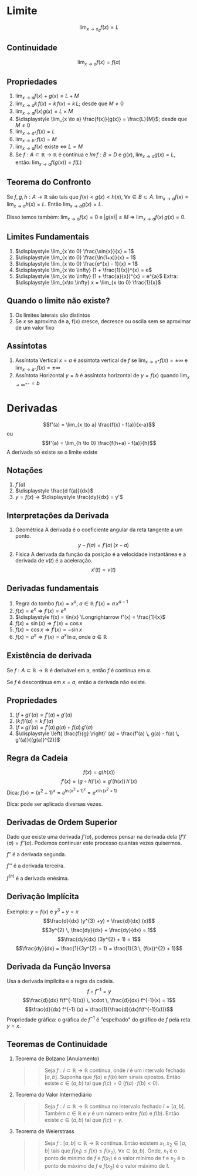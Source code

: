 # Limite
$$\lim_{x \to x_{d}} f(x) = L$$
## Continuidade
$$\lim_{x \to a} f(x) = f(a)$$
## Propriedades
1. $\displaystyle \lim_{x \to a} f(x) + g(x) = L + M$
2. $\displaystyle \lim_{x \to a} k \, f(x) = k \, f(x) = k \, L$; desde que $M \neq 0$
3. $\displaystyle \lim_{x \to a} f(x) g(x) = L \times M$
4. $\displaystyle \lim_{x \to a} \frac{f(x)}{g(x)} = \frac{L}{M}$; desde que $M \neq 0$
5. $\displaystyle \lim_{x \to a^{+}} f(x) = L$
6. $\displaystyle \lim_{x \to b^{-}} f(x) = M$
7. $\displaystyle \lim_{x \to a} f(x)$ existe <=> $L = M$
8. Se $f: A \subset \mathbb{R} \to \mathbb{R}$ é contínua e $Im \, f: B = D$ e $g(x)$, $\displaystyle \lim_{x \to a} g(x) = L$, então: $\displaystyle \lim_{x \to a} f(g(x)) = f(L)$ 
## Teorema do Confronto
Se $f, g, h: A \to \mathbb{R}$ são tais que $f(x) < g(x) < h(x)$, $\forall x \in B \subset A$. $\displaystyle \lim_{x \to a} f(x) = \lim_{x \to a} h(x) = L$. Então $\displaystyle \lim_{x \to a} g(x) = L$. 

Disso temos também: $\displaystyle \lim_{x \to a} f(x) = 0$ e $|g(x)| \leq M$ => $\displaystyle \lim_{x \to a} f(x) \, g(x) = 0$.
## Limites Fundamentais
1. $\displaystyle \lim_{x \to 0} \frac{\sin{x}}{x} = 1$
2. $\displaystyle \lim_{x \to 0} \frac{\ln(1+x)}{x} = 1$
3. $\displaystyle \lim_{x \to 0} \frac{e^{x} - 1}{x} = 1$ 
4. $\displaystyle \lim_{x \to \infty} (1 + \frac{1}{x})^{x} = e$ 
5. $\displaystyle \lim_{x \to \infty} (1 + \frac{a}{x})^{x} = e^{a}$
Extra: $\displaystyle \lim_{x\to \infty} x = \lim_{x \to 0} \frac{1}{x}$
## Quando o limite não existe?
1. Os limites laterais são distintos
2. Se $x$ se aproxima de a, f(x) cresce, decresce ou oscila sem se aproximar de um valor fixo
## Assíntotas
1. Assíntota Vertical
	$x = a$ é assíntota vertical de $f$ se $\displaystyle \lim_{x \to a^{+}} f(x) = \pm \infty$ e $\displaystyle \lim_{x \to a^{-}} f(x) = \pm \infty$
2. Assíntota Horizontal
	$y = b$ é assíntota horizontal de $y = f(x)$ quando $\displaystyle \lim_{x \to \infty^{+-}} = b$ 
# Derivadas
$$f'(a) = \lim_{x \to a} \frac{f(x) - f(a)}{x-a}$$
ou
$$f'(a) = \lim_{h \to 0} \frac{f(h+a) - f(a)}{h}$$
A derivada só existe se o limite existe
## Notações
1. $f'(a)$
2. $\displaystyle \frac{d f(a)}{dx}$
3. $y = f(x)$ -> $\displaystyle \frac{dy}{dx} = y'$
## Interpretações da Derivada
1. Geométrica
	A derivada é o coeficiente angular da reta tangente a um ponto. $$y - f(a) = f'(a) \, (x-a)$$
2. Física
	A derivada da função da posição é a velocidade instantânea e a derivada de $v(t)$ é a aceleração. $$x'(t) = v(t)$$
## Derivadas fundamentais
1. Regra do tombo
	$\displaystyle f(x) = x^{a}$, $a \in \mathbb{R}$
	$f'(x) = a \, x^{a - 1}$
2. $\displaystyle f(x) = e^{x} \Longrightarrow f'(x) = e^{x}$
3. $\displaystyle f(x) = \ln{x} \Longrightarrow f'(x) = \frac{1}{x}$
4. $\displaystyle f(x) = \sin(x) \Longrightarrow f'(x) = \cos{x}$
5. $\displaystyle f(x) = \cos{x} \Longrightarrow f'(x) = - \sin{x}$
6. $\displaystyle f(x) = a^{x} \Longrightarrow f'(x) = a^{x} \, \ln{a}$, onde $a \in \mathbb{R}$
## Existência de derivada
Se $f: A \subset \mathbb{R} \longrightarrow \mathbb{R}$ é derivável em a, então $f$ é contínua em $a$.

Se $f$ é descontínua em $x = a$, então a derivada não existe.
## Propriedades
1. $\displaystyle (f+g)' (a) = f'(a) + g'(a)$
2. $\displaystyle (k\, f)' (a) = k \, f'(a)$
3. $\displaystyle (f \times g)' (a) = f'(a) \, g(a) + f(a) \, g'(a)$
4. $\displaystyle \left( \frac{f}{g} \right)' (a) = \frac{f'(a) \, g(a) - f(a) \, g'(a)}{(g(a))^{2}}$ 
## Regra da Cadeia
$$f(x) = g(h(x))$$
$$f'(x) = (g \circ h)' (x) = g'(h(x)) \, h'(x)$$
Dica: $\displaystyle f(x) = (x^{2} + 1)^{x} = e^{\ln{(x^{2} + 1)^{x}}} = e^{x \, \ln{(x^2 + 1)}}$  

Dica: pode ser aplicada diversas vezes.
## Derivadas de Ordem Superior
Dado que existe uma derivada $f'(a)$, podemos pensar na derivada dela $(f')' (a) = f''(a)$. Podemos continuar este processo quantas vezes quisermos.

$\displaystyle f''$ é a derivada segunda.

$\displaystyle f'''$ é a derivada terceira.

$\displaystyle f^{(n)}$ é a derivada enésima.
## Derivação Implícita
Exemplo: $y = f(x)$ e $\displaystyle y^{3} + y = x$
$$\frac{d}{dx} (y^{3} +y) = \frac{d}{dx} (x)$$
$$3y^{2} \, \frac{dy}{dx} + \frac{dy}{dx} = 1$$
$$\frac{dy}{dx} (3y^{2} + 1) = 1$$
$$\frac{dy}{dx} = \frac{1}{3y^{2} + 1} = \frac{1}{3 \, (f(x))^{2} + 1}$$
## Derivada da Função Inversa
Usa a derivada implícita e a regra da cadeia.
$$f \circ f^{-1} = y$$
$$\frac{d}{dx} f(f^{-1}(x)) \, \cdot \, \frac{d}{dx} f^{-1}(x) = 1$$
$$\frac{d}{dx} f^{-1} (x) = \frac{1}{\frac{d}{dx}f(f^{-1}(x))}$$
Propriedade gráfica: o gráfica de $f^{-1}$ é "espelhado" do gráfico de $f$ pela reta $y = x$.
## Teoremas de Continuidade
1. Teorema de Bolzano (Anulamento)
	>>Seja $\displaystyle f: I \subset \mathbb{R} \longrightarrow \mathbb{R}$ contínua, onde $I$ é um intervalo fechado $[a, b]$. Suponha que $f(a)$ e $f(b)$ tem sinais opostos. Então existe $\displaystyle c \in (a, b)$ tal que $f(c) = 0$ ($f(a) \, \cdot \, f(b) < 0$).
2.  Teorema do Valor Intermediário
	>> Seja  $\displaystyle f: I \subset \mathbb{R} \longrightarrow \mathbb{R}$ contínua no intervalo fechado $I = [a, b]$. Também $\displaystyle c \in \mathbb{R}$ e $\gamma$ é um número entre $f(a)$ e $f(b)$. Então existe $c \in (a, b)$ tal que $f(c) = \gamma$.
	>> 
3. Teorema de Weierstrass
	>> Seja  $\displaystyle f: [a, b] \subset \mathbb{R} \longrightarrow \mathbb{R}$ contínua. Então existem $x_{1}, x_{2} \in [a,b]$ tais que $f(x_{1}) \leq f(x) \leq f(x_{2})$, $\forall x \in (a, b)$. Onde, $x_{1}$ é o ponto de mínimo de $f$ e $f(x_{1})$ é o valor mínimo de f e $x_{2}$ é o ponto de máximo de $f$ e $f(x_{2})$ é o valor máximo de f.